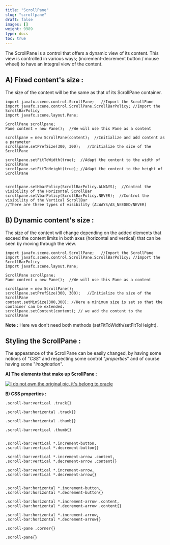 ```yaml
---
title: "ScrollPane"
slug: "scrollpane"
draft: false
images: []
weight: 9989
type: docs
toc: true
---
```


The ScrollPane is a control that offers a dynamic view of its content. This view is controlled in various ways; (increment-decrement button / mouse wheel) to have an integral view of the content.




## A) Fixed content's size :
The size of the content will be the same as that of its ScrollPane container.    
    
    import javafx.scene.control.ScrollPane;   //Import the ScrollPane
    import javafx.scene.control.ScrollPane.ScrollBarPolicy; //Import the ScrollBarPolicy
    import javafx.scene.layout.Pane;

    ScrollPane scrollpane;
    Pane content = new Pane();  //We will use this Pane as a content

    scrollpane = new ScrollPane(content);  //Initialize and add content as a parameter
    scrollpane.setPrefSize(300, 300);   //Initialize the size of the ScrollPane
    
    scrollpane.setFitToWidth(true);  //Adapt the content to the width of ScrollPane
    scrollpane.setFitToHeight(true); //Adapt the content to the height of ScrollPane
    
    
    scrollpane.setHbarPolicy(ScrollBarPolicy.ALWAYS);  //Control the visibility of the Horizontal ScrollBar
    scrollpane.setVbarPolicy(ScrollBarPolicy.NEVER);  //Control the visibility of the Vertical ScrollBar
    //There are three types of visibility (ALWAYS/AS_NEEDED/NEVER)

## B) Dynamic content's size :
The size of the content will change depending on the added elements that exceed the 
content limits in both axes (horizontal and vertical) that can be seen by moving through the view.

     

    import javafx.scene.control.ScrollPane;   //Import the ScrollPane
    import javafx.scene.control.ScrollPane.ScrollBarPolicy; //Import the ScrollBarPolicy
    import javafx.scene.layout.Pane;

    ScrollPane scrollpane;
    Pane content = new Pane();  //We will use this Pane as a content

    scrollpane = new ScrollPane();  
    scrollpane.setPrefSize(300, 300);   //Initialize the size of the ScrollPane
    content.setMinSize(300,300); //Here a minimum size is set so that the container can be extended.
    scrollpane.setContent(content); // we add the content to the ScrollPane

**Note :** 
Here we don't need both methods (setFitToWidth/setFitToHeight).

## Styling the ScrollPane :
The appearance of the ScrollPane can be easily changed, by having some notions of "*CSS*" and respecting some control "*properties*" and of course having some "*imagination*".

**A) The elements that make up ScrollPane :**

[![I do not own the original pic, it's belong to oracle][1]][1]

**B) CSS properties :**

    .scroll-bar:vertical .track{}

    .scroll-bar:horizontal .track{}

    .scroll-bar:horizontal .thumb{}
    
    .scroll-bar:vertical .thumb{}


    .scroll-bar:vertical *.increment-button,
    .scroll-bar:vertical *.decrement-button{}

    .scroll-bar:vertical *.increment-arrow .content, 
    .scroll-bar:vertical *.decrement-arrow .content{}

    .scroll-bar:vertical *.increment-arrow, 
    .scroll-bar:vertical *.decrement-arrow{}


    .scroll-bar:horizontal *.increment-button,
    .scroll-bar:horizontal *.decrement-button{}

    .scroll-bar:horizontal *.increment-arrow .content, 
    .scroll-bar:horizontal *.decrement-arrow .content{}

    .scroll-bar:horizontal *.increment-arrow, 
    .scroll-bar:horizontal *.decrement-arrow{}

    .scroll-pane .corner{}

    .scroll-pane{}



  [1]: https://i.stack.imgur.com/Uw9g8.png

